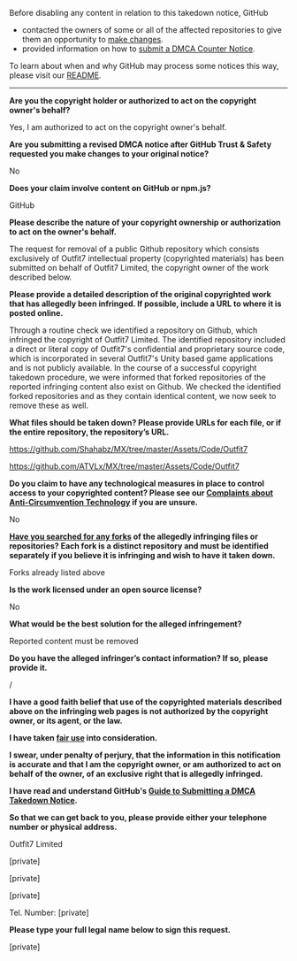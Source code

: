 Before disabling any content in relation to this takedown notice, GitHub
- contacted the owners of some or all of the affected repositories to give them an opportunity to [make changes](https://docs.github.com/en/github/site-policy/dmca-takedown-policy#a-how-does-this-actually-work).
- provided information on how to [submit a DMCA Counter Notice](https://docs.github.com/en/articles/guide-to-submitting-a-dmca-counter-notice).

To learn about when and why GitHub may process some notices this way, please visit our [README](https://github.com/github/dmca/blob/master/README.md#anatomy-of-a-takedown-notice).

---

**Are you the copyright holder or authorized to act on the copyright owner's behalf?**

Yes, I am authorized to act on the copyright owner's behalf.

**Are you submitting a revised DMCA notice after GitHub Trust & Safety requested you make changes to your original notice?**

No

**Does your claim involve content on GitHub or npm.js?**

GitHub

**Please describe the nature of your copyright ownership or authorization to act on the owner's behalf.**

The request for removal of a public Github repository which consists exclusively of Outfit7 intellectual property (copyrighted materials) has been submitted on behalf of Outfit7 Limited, the copyright owner of the work described below.

**Please provide a detailed description of the original copyrighted work that has allegedly been infringed. If possible, include a URL to where it is posted online.**

Through a routine check we identified a repository on Github, which infringed the copyright of Outfit7 Limited. The identified repository included a direct or literal copy of Outfit7's confidential and proprietary source code, which is incorporated in several Outfit7's Unity based game applications and is not publicly available. In the course of a successful copyright takedown procedure, we were informed that forked repositories of the reported infringing content also exist on Github. We checked the identified forked repositories and as they contain identical content, we now seek to remove these as well.

**What files should be taken down? Please provide URLs for each file, or if the entire repository, the repository’s URL.**

https://github.com/Shahabz/MX/tree/master/Assets/Code/Outfit7

https://github.com/ATVLx/MX/tree/master/Assets/Code/Outfit7

**Do you claim to have any technological measures in place to control access to your copyrighted content? Please see our <a href="https://docs.github.com/articles/guide-to-submitting-a-dmca-takedown-notice#complaints-about-anti-circumvention-technology">Complaints about Anti-Circumvention Technology</a> if you are unsure.**

No

**<a href="https://docs.github.com/articles/dmca-takedown-policy#b-what-about-forks-or-whats-a-fork">Have you searched for any forks</a> of the allegedly infringing files or repositories? Each fork is a distinct repository and must be identified separately if you believe it is infringing and wish to have it taken down.**

Forks already listed above

**Is the work licensed under an open source license?**

No

**What would be the best solution for the alleged infringement?**

Reported content must be removed

**Do you have the alleged infringer’s contact information? If so, please provide it.**

/

**I have a good faith belief that use of the copyrighted materials described above on the infringing web pages is not authorized by the copyright owner, or its agent, or the law.**

**I have taken <a href="https://www.lumendatabase.org/topics/22">fair use</a> into consideration.**

**I swear, under penalty of perjury, that the information in this notification is accurate and that I am the copyright owner, or am authorized to act on behalf of the owner, of an exclusive right that is allegedly infringed.**

**I have read and understand GitHub's <a href="https://docs.github.com/articles/guide-to-submitting-a-dmca-takedown-notice/">Guide to Submitting a DMCA Takedown Notice</a>.**

**So that we can get back to you, please provide either your telephone number or physical address.**

Outfit7 Limited

[private]

[private]

[private]

Tel. Number: [private]

**Please type your full legal name below to sign this request.**

[private]
